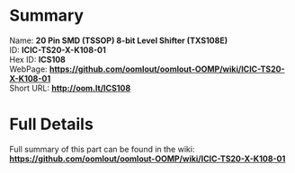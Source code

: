 
Summary
=================
  
Name: __20 Pin SMD (TSSOP) 8-bit Level Shifter (TXS108E)__    
ID: __ICIC-TS20-X-K108-01__   
Hex ID: __ICS108__   
WebPage: __https://github.com/oomlout/oomlout-OOMP/wiki/ICIC-TS20-X-K108-01__   
Short URL: __http://oom.lt/ICS108__   

Full Details
==========================
Full summary of this part can be found in the wiki:   
__https://github.com/oomlout/oomlout-OOMP/wiki/ICIC-TS20-X-K108-01__    

